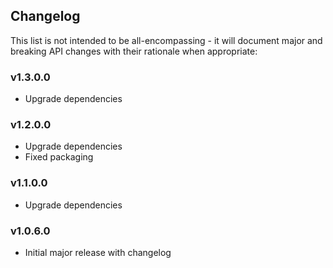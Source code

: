 <h2 class="github">Changelog</h2>

This list is not intended to be all-encompassing - it will document major and breaking API changes with their rationale when appropriate:

### v1.3.0.0
- Upgrade dependencies

### v1.2.0.0
- Upgrade dependencies
- Fixed packaging

### v1.1.0.0
- Upgrade dependencies

### v1.0.6.0
- Initial major release with changelog

###
